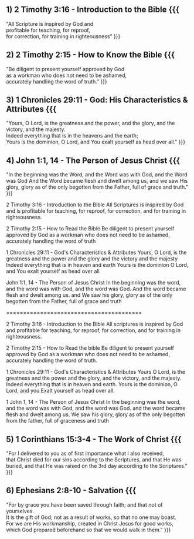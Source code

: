 ## 1) 2 Timothy 3:16 - Introduction to the Bible {{{
  "All Scripture is inspired by God and  
  profitable for teaching, for reproof,     
  for correction, for training in righteousness"
}}}

## 2) 2 Timothy 2:15 - How to Know the Bible {{{
  "Be diligent to present yourself approved by God   
  as a workman who does not need to be ashamed,   
  accurately handling the word of truth."
}}}
   
## 3) 1 Chronicles 29:11 - God: His Characteristics & Attributes  {{{
  "Yours, O Lord, is the greatness and the power, 
  and the glory, and the victory, and the majesty.    
  Indeed everything that is in the heavens and the earth;   
  Yours is the dominion, O Lord, and You exalt yourself as head over all."
}}}
   
## 4) John 1:1, 14 - The Person of Jesus Christ {{{
  "In the beginning was the Word, and the Word was with God, and the Word was God And the Word became flesh and dwelt among us, 
  and we saw His glory, glory as of the only begotten from the Father, full of grace and truth."
}}}

2 Timothy 3:16 - Introduction to the Bible 
  All Scriptures is inspired by God and is profitable for teaching, 
  for reproof, for correction, and for training in righteousness.

2 Timothy 2:15 - How to Read the Bible
  Be diligent to present yourself approved by God 
  as a workman who does not need to be ashamed, 
  accurately handling the word of truth

1 Chronicles 29:11 - God's Characteristics & Attributes
  Yours, O Lord, is the greatness and the power
  and the glory and the victory and the majesty
  Indeed everything that is in heaven and earth
  Yours is the dominion O Lord, and You exalt yourself as head over all

John 1:1, 14 - The Person of Jesus Christ
  In the beginning was the word, and the word was with God, and the word was God.
  And the word became flesh and dwelt among us.
  and We saw his glory, glory as of the only begotten from the Father, full of grace and truth

========================================

2 Timothy 3:16 - Introduction to the Bible
  All scriptures is inspired by God and profitable for teaching,
  for reproof, for correction, and for training in righteousness.

2 Timothy 2:15 - How to Read the bible
  Be diligent to present yourself approved by God as a workman who does not need to be ashamed,
  accurately handling the word of truth.

1 Chronicles 29:11 - God's Characteristics & Attributes
  Yours O Lord, is the greatness and the power 
  and the glory, and the victory, and the majesty.
  Indeed everything that is in heaven and earth.
  Yours is the dominion, O Lord, and you Exalt yourself as head over all.

1 John 1, 14 - The Person of Jesus Christ
  In the beginning was the word, and the word was with God, and the word was God. 
  and the word became flesh and dwelt among us. 
  We saw his glory, glory as of the only begotten from the father, full of graceness and truth




## 5) 1 Corinthians 15:3-4 - The Work of Christ  {{{
  "For I delivered to you as of first importance what I also received,   
  that Christ died for our sins according to the Scriptures, and that He was buried, 
  and that He was raised on the 3rd day according to the Scriptures."   
}}}
   
## 6) Ephesians 2:8-10 - Salvation {{{
  "For by grace you have been saved through faith; and that not of yourselves.   
  It is the gift of God; not as a result of works, so that no one may boast.   
  For we are His workmanship, created in Christ Jesus for good works,   
  which God prepared beforehand so that we would walk in them."
}}}
   